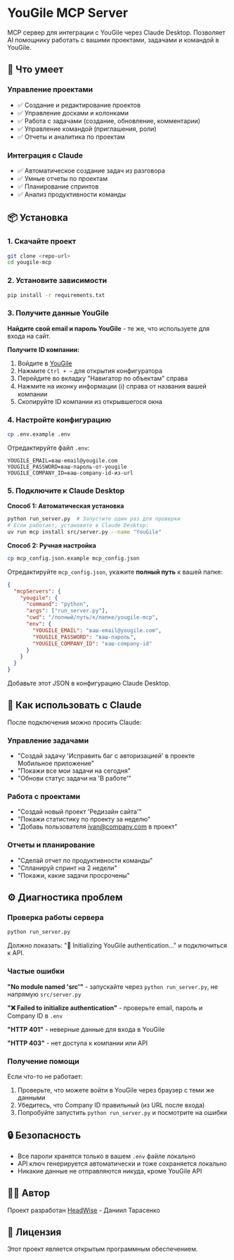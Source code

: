 # YouGile MCP Server

MCP сервер для интеграции с YouGile через Claude Desktop. Позволяет AI помощнику работать с вашими проектами, задачами и командой в YouGile.

## 🚀 Что умеет

### **Управление проектами**
- ✅ Создание и редактирование проектов
- ✅ Управление досками и колонками
- ✅ Работа с задачами (создание, обновление, комментарии)
- ✅ Управление командой (приглашения, роли)
- ✅ Отчеты и аналитика по проектам

### **Интеграция с Claude**
- ✅ Автоматическое создание задач из разговора
- ✅ Умные отчеты по проектам
- ✅ Планирование спринтов
- ✅ Анализ продуктивности команды

## 📦 Установка

### 1. Скачайте проект
```bash
git clone <repo-url>
cd yougile-mcp
```

### 2. Установите зависимости
```bash
pip install -r requirements.txt
```

### 3. Получите данные YouGile

**Найдите свой email и пароль YouGile** - те же, что используете для входа на сайт.

**Получите ID компании:**
1. Войдите в [YouGile](https://yougile.com)
2. Нажмите `Ctrl + ~` для открытия конфигуратора
3. Перейдите во вкладку "Навигатор по объектам" справа
4. Нажмите на иконку информации (ℹ️) справа от названия вашей компании
5. Скопируйте ID компании из открывшегося окна

### 4. Настройте конфигурацию
```bash
cp .env.example .env
```

Отредактируйте файл `.env`:
```env
YOUGILE_EMAIL=ваш-email@yougile.com
YOUGILE_PASSWORD=ваш-пароль-от-yougile
YOUGILE_COMPANY_ID=ваш-company-id-из-url
```

### 5. Подключите к Claude Desktop

**Способ 1: Автоматическая установка**
```bash
python run_server.py  # Запустите один раз для проверки
# Если работает, установите в Claude Desktop:
uv run mcp install src/server.py --name "YouGile"
```

**Способ 2: Ручная настройка**
```bash
cp mcp_config.json.example mcp_config.json
```

Отредактируйте `mcp_config.json`, укажите **полный путь** к вашей папке:
```json
{
  "mcpServers": {
    "yougile": {
      "command": "python",
      "args": ["run_server.py"],
      "cwd": "/полный/путь/к/папке/yougile-mcp",
      "env": {
        "YOUGILE_EMAIL": "ваш-email@yougile.com",
        "YOUGILE_PASSWORD": "ваш-пароль",
        "YOUGILE_COMPANY_ID": "ваш-company-id"
      }
    }
  }
}
```

Добавьте этот JSON в конфигурацию Claude Desktop.

## 🎯 Как использовать с Claude

После подключения можно просить Claude:

### **Управление задачами**
- "Создай задачу 'Исправить баг с авторизацией' в проекте Мобильное приложение"
- "Покажи все мои задачи на сегодня"
- "Обнови статус задачи на 'В работе'"

### **Работа с проектами**
- "Создай новый проект 'Редизайн сайта'"
- "Покажи статистику по проекту за неделю"
- "Добавь пользователя ivan@company.com в проект"

### **Отчеты и планирование**
- "Сделай отчет по продуктивности команды"
- "Спланируй спринт на 2 недели"
- "Покажи, какие задачи просрочены"

## ⚙️ Диагностика проблем

### Проверка работы сервера
```bash
python run_server.py
```
Должно показать: "🔑 Initializing YouGile authentication..." и подключиться к API.

### Частые ошибки

**"No module named 'src'"** - запускайте через `python run_server.py`, не напрямую `src/server.py`

**"❌ Failed to initialize authentication"** - проверьте email, пароль и Company ID в `.env`

**"HTTP 401"** - неверные данные для входа в YouGile

**"HTTP 403"** - нет доступа к компании или API

### Получение помощи
Если что-то не работает:
1. Проверьте, что можете войти в YouGile через браузер с теми же данными
2. Убедитесь, что Company ID правильный (из URL после входа)
3. Попробуйте запустить `python run_server.py` и посмотрите на ошибки

## 🔒 Безопасность

- Все пароли хранятся только в вашем `.env` файле локально
- API ключ генерируется автоматически и тоже сохраняется локально
- Никакие данные не отправляются никуда, кроме YouGile API

## 👨‍💻 Автор

Проект разработан [HeadWise](https://headwise.ru) - Даниил Тарасенко

## 📄 Лицензия

Этот проект является открытым программным обеспечением.